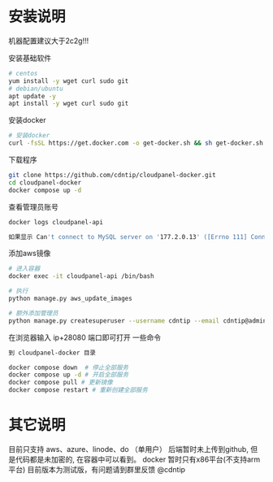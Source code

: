 # 安装说明

机器配置建议大于2c2g!!!

安装基础软件

```bash
# centos 
yum install -y wget curl sudo git
# debian/ubuntu
apt update -y
apt install -y wget curl sudo git
```

安装docker
```bash
# 安装docker
curl -fsSL https://get.docker.com -o get-docker.sh && sh get-docker.sh
```
下载程序
```bash
git clone https://github.com/cdntip/cloudpanel-docker.git
cd cloudpanel-docker
docker compose up -d
```
查看管理员账号
```bash
docker logs cloudpanel-api

如果显示 Can't connect to MySQL server on '177.2.0.13' ([Errno 111] Connection refused) 之类的，  执行一下 docker compose restart  再重新查看即可

```
添加aws镜像
```bash
# 进入容器
docker exec -it cloudpanel-api /bin/bash 

# 执行 
python manage.py aws_update_images

# 额外添加管理员
python manage.py createsuperuser --username cdntip --email cdntip@admin.com

```
在浏览器输入 ip+28080 端口即可打开
一些命令
```bash
到 cloudpanel-docker 目录

docker compose down  # 停止全部服务
docker compose up -d # 开启全部服务
docker compose pull # 更新镜像
docker compose restart # 重新创建全部服务
```
# 其它说明
目前只支持 aws、azure、linode、do （单用户）
后端暂时未上传到github, 但是代码都是未加密的, 在容器中可以看到。
docker 暂时只有x86平台(不支持arm平台)
目前版本为测试版，有问题请到群里反馈 @cdntip
